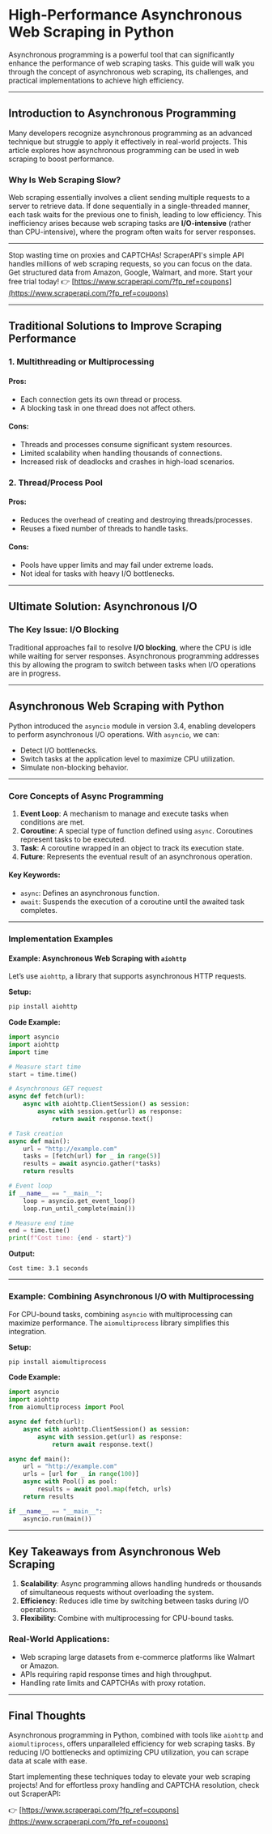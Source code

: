 
# High-Performance Asynchronous Web Scraping in Python

Asynchronous programming is a powerful tool that can significantly enhance the performance of web scraping tasks. This guide will walk you through the concept of asynchronous web scraping, its challenges, and practical implementations to achieve high efficiency.

---

## Introduction to Asynchronous Programming

Many developers recognize asynchronous programming as an advanced technique but struggle to apply it effectively in real-world projects. This article explores how asynchronous programming can be used in web scraping to boost performance.

### Why Is Web Scraping Slow?

Web scraping essentially involves a client sending multiple requests to a server to retrieve data. If done sequentially in a single-threaded manner, each task waits for the previous one to finish, leading to low efficiency. This inefficiency arises because web scraping tasks are **I/O-intensive** (rather than CPU-intensive), where the program often waits for server responses.

---

Stop wasting time on proxies and CAPTCHAs! ScraperAPI's simple API handles millions of web scraping requests, so you can focus on the data. Get structured data from Amazon, Google, Walmart, and more. Start your free trial today! 👉 [https://www.scraperapi.com/?fp_ref=coupons](https://www.scraperapi.com/?fp_ref=coupons)

---

## Traditional Solutions to Improve Scraping Performance

### 1. Multithreading or Multiprocessing

#### Pros:
- Each connection gets its own thread or process.
- A blocking task in one thread does not affect others.

#### Cons:
- Threads and processes consume significant system resources.
- Limited scalability when handling thousands of connections.
- Increased risk of deadlocks and crashes in high-load scenarios.

### 2. Thread/Process Pool

#### Pros:
- Reduces the overhead of creating and destroying threads/processes.
- Reuses a fixed number of threads to handle tasks.

#### Cons:
- Pools have upper limits and may fail under extreme loads.
- Not ideal for tasks with heavy I/O bottlenecks.

---

## Ultimate Solution: Asynchronous I/O

### The Key Issue: I/O Blocking

Traditional approaches fail to resolve **I/O blocking**, where the CPU is idle while waiting for server responses. Asynchronous programming addresses this by allowing the program to switch between tasks when I/O operations are in progress.

---

## Asynchronous Web Scraping with Python

Python introduced the `asyncio` module in version 3.4, enabling developers to perform asynchronous I/O operations. With `asyncio`, we can:
- Detect I/O bottlenecks.
- Switch tasks at the application level to maximize CPU utilization.
- Simulate non-blocking behavior.

---

### Core Concepts of Async Programming

1. **Event Loop**: A mechanism to manage and execute tasks when conditions are met.
2. **Coroutine**: A special type of function defined using `async`. Coroutines represent tasks to be executed.
3. **Task**: A coroutine wrapped in an object to track its execution state.
4. **Future**: Represents the eventual result of an asynchronous operation.

#### Key Keywords:
- `async`: Defines an asynchronous function.
- `await`: Suspends the execution of a coroutine until the awaited task completes.

---

### Implementation Examples

#### Example: Asynchronous Web Scraping with `aiohttp`

Let’s use `aiohttp`, a library that supports asynchronous HTTP requests.

**Setup:**

```bash
pip install aiohttp
```

**Code Example:**

```python
import asyncio
import aiohttp
import time

# Measure start time
start = time.time()

# Asynchronous GET request
async def fetch(url):
    async with aiohttp.ClientSession() as session:
        async with session.get(url) as response:
            return await response.text()

# Task creation
async def main():
    url = "http://example.com"
    tasks = [fetch(url) for _ in range(5)]
    results = await asyncio.gather(*tasks)
    return results

# Event loop
if __name__ == "__main__":
    loop = asyncio.get_event_loop()
    loop.run_until_complete(main())

# Measure end time
end = time.time()
print(f"Cost time: {end - start}")
```

**Output:**
```
Cost time: 3.1 seconds
```

---

### Example: Combining Asynchronous I/O with Multiprocessing

For CPU-bound tasks, combining `asyncio` with multiprocessing can maximize performance. The `aiomultiprocess` library simplifies this integration.

**Setup:**

```bash
pip install aiomultiprocess
```

**Code Example:**

```python
import asyncio
import aiohttp
from aiomultiprocess import Pool

async def fetch(url):
    async with aiohttp.ClientSession() as session:
        async with session.get(url) as response:
            return await response.text()

async def main():
    url = "http://example.com"
    urls = [url for _ in range(100)]
    async with Pool() as pool:
        results = await pool.map(fetch, urls)
    return results

if __name__ == "__main__":
    asyncio.run(main())
```

---

## Key Takeaways from Asynchronous Web Scraping

1. **Scalability**: Async programming allows handling hundreds or thousands of simultaneous requests without overloading the system.
2. **Efficiency**: Reduces idle time by switching between tasks during I/O operations.
3. **Flexibility**: Combine with multiprocessing for CPU-bound tasks.

### Real-World Applications:
- Web scraping large datasets from e-commerce platforms like Walmart or Amazon.
- APIs requiring rapid response times and high throughput.
- Handling rate limits and CAPTCHAs with proxy rotation.

---

## Final Thoughts

Asynchronous programming in Python, combined with tools like `aiohttp` and `aiomultiprocess`, offers unparalleled efficiency for web scraping tasks. By reducing I/O bottlenecks and optimizing CPU utilization, you can scrape data at scale with ease.

Start implementing these techniques today to elevate your web scraping projects! And for effortless proxy handling and CAPTCHA resolution, check out ScraperAPI:

👉 [https://www.scraperapi.com/?fp_ref=coupons](https://www.scraperapi.com/?fp_ref=coupons)
